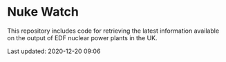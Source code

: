 # Nuke Watch

This repository includes code for retrieving the latest information available on the output of EDF nuclear power plants in the UK.

Last updated: 2020-12-20 09:06